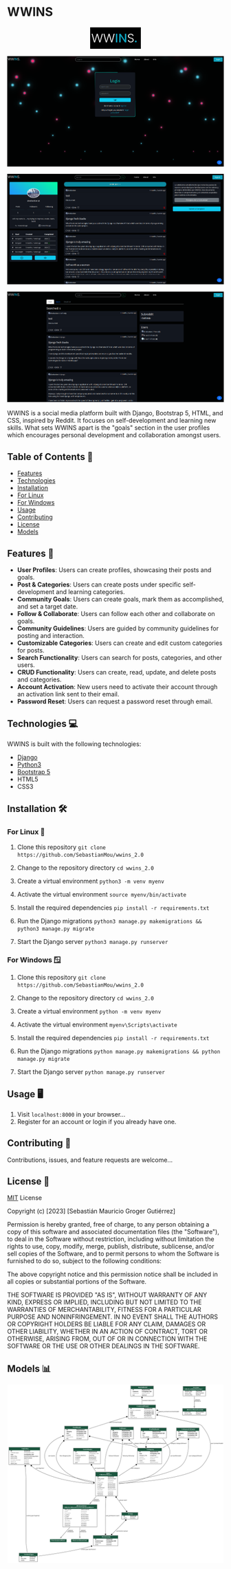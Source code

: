 # WWINS

<p align="center">
  <img src="./static/assets/gitimages/logo.png" alt="Logo">
</p>

<p align="center">
  <img src="./static/assets/gitimages/wwins_login.png" alt="WWINS Login">
</p>

<p align="center">
  <img src="./static/assets/gitimages/wwinsprof.png" alt="WWINS Profile">
</p>

<p align="center">
  <img src="./static/assets/gitimages/wwins_search.png" alt="WWINS Search">
</p>

WWINS is a social media platform built with Django, Bootstrap 5, HTML, and CSS, inspired by Reddit. It focuses on self-development and learning new skills. What sets WWINS apart is the "goals" section in the user profiles which encourages personal development and collaboration amongst users.

## Table of Contents 📘
- [Features](#features-🚀)
- [Technologies](#technologies-💻)
- [Installation](#installation-🛠️)
- [For Linux](#for-linux-🐧)
- [For Windows](#for-windows-🪟)
- [Usage](#usage-🖥️)
- [Contributing](#contributing-🤝)
- [License](#license-📜)
- [Models](#Models-📊)

## Features 🚀
- **User Profiles**: Users can create profiles, showcasing their posts and goals.
- **Post & Categories**: Users can create posts under specific self-development and learning categories.
- **Community Goals**: Users can create goals, mark them as accomplished, and set a target date.
- **Follow & Collaborate**: Users can follow each other and collaborate on goals.
- **Community Guidelines**: Users are guided by community guidelines for posting and interaction.
- **Customizable Categories**: Users can create and edit custom categories for posts.
- **Search Functionality**: Users can search for posts, categories, and other users.
- **CRUD Functionality**: Users can create, read, update, and delete posts and categories.
- **Account Activation**: New users need to activate their account through an activation link sent to their email.
- **Password Reset**: Users can request a password reset through email.

## Technologies 💻
WWINS is built with the following technologies:
- [Django](https://www.djangoproject.com/)
- [Python3](https://www.python.org/downloads/)
- [Bootstrap 5](https://getbootstrap.com/docs/5.0/getting-started/introduction/)
- HTML5
- CSS3

## Installation 🛠️

### For Linux 🐧

1. Clone this repository
   `git clone https://github.com/SebastianMou/wwins_2.0`

2. Change to the repository directory
   `cd wwins_2.0`

3. Create a virtual environment
   `python3 -m venv myenv`

4. Activate the virtual environment
   `source myenv/bin/activate`

5. Install the required dependencies
   `pip install -r requirements.txt`

6. Run the Django migrations
   `python3 manage.py makemigrations && python3 manage.py migrate`

7. Start the Django server
   `python3 manage.py runserver`


### For Windows 🪟

1. Clone this repository
   `git clone https://github.com/SebastianMou/wwins_2.0`

2. Change to the repository directory
   `cd wwins_2.0`

3. Create a virtual environment
   `python -m venv myenv`

4. Activate the virtual environment
   `myenv\Scripts\activate`

5. Install the required dependencies
   `pip install -r requirements.txt`

6. Run the Django migrations
   `python manage.py makemigrations && python manage.py migrate`

7. Start the Django server
   `python manage.py runserver`

## Usage 🖥️
1. Visit `localhost:8000` in your browser...
2. Register for an account or login if you already have one.

## Contributing 🤝
Contributions, issues, and feature requests are welcome...

## License 📜
[MIT](https://choosealicense.com/licenses/mit/) License

Copyright (c) [2023] [Sebastián Mauricio Groger Gutiérrez]

Permission is hereby granted, free of charge, to any person obtaining a copy of this software and associated documentation files (the "Software"), to deal in the Software without restriction, including without limitation the rights to use, copy, modify, merge, publish, distribute, sublicense, and/or sell copies of the Software, and to permit persons to whom the Software is furnished to do so, subject to the following conditions:

The above copyright notice and this permission notice shall be included in all copies or substantial portions of the Software.

THE SOFTWARE IS PROVIDED "AS IS", WITHOUT WARRANTY OF ANY KIND, EXPRESS OR IMPLIED, INCLUDING BUT NOT LIMITED TO THE WARRANTIES OF MERCHANTABILITY, FITNESS FOR A PARTICULAR PURPOSE AND NONINFRINGEMENT. IN NO EVENT SHALL THE AUTHORS OR COPYRIGHT HOLDERS BE LIABLE FOR ANY CLAIM, DAMAGES OR OTHER LIABILITY, WHETHER IN AN ACTION OF CONTRACT, TORT OR OTHERWISE, ARISING FROM, OUT OF OR IN CONNECTION WITH THE SOFTWARE OR THE USE OR OTHER DEALINGS IN THE SOFTWARE.

## Models 📊

<p align="center">
  <img src="myapp_models.png" alt="Logo">
</p>